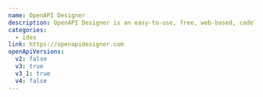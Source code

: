 ```yaml
---
name: OpenAPI Designer
description: OpenAPI Designer is an easy-to-use, free, web-based, codeless description document editor with JSON and YAML outputs.
categories:
  - ides
link: https://openapidesigner.com
openApiVersions:
  v2: false
  v3: true
  v3_1: true
  v4: false
---
```

